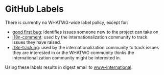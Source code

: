# GitHub Labels

There is currently no WHATWG-wide label policy, except for:

* [good first bug](https://github.com/search?q=org%3Awhatwg+label%3A%22good+first+bug%22+is%3Aopen): identifies issues someone new to the project can take on
* [i18n-comment](https://github.com/search?q=org%3Awhatwg+label%3Ai18n-comment+is%3Aopen): used by the internationalization community to track issues they have raised.
* [i18n-tracking](https://github.com/search?q=org%3Awhatwg+label%3Ai18n-tracking+is%3Aopen): used by the internationalization community to track issues they are interested in or the WHATWG community thinks the internationalization community might be interested in.

Using these labels results in digest email to [www-international](https://lists.w3.org/Archives/Public/www-international/).
